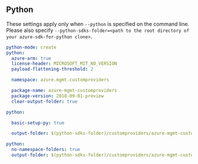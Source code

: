 ## Python

These settings apply only when `--python` is specified on the command line.
Please also specify `--python-sdks-folder=<path to the root directory of your azure-sdk-for-python clone>`.

```yaml $(python)
python-mode: create
python:
  azure-arm: true
  license-header: MICROSOFT_MIT_NO_VERSION
  payload-flattening-threshold: 2

  namespace: azure.mgmt.customproviders

  package-name: azure-mgmt-customproviders
  package-version: 2018-09-01-preview
  clear-output-folder: true
```

```yaml $(python) && $(python-mode) == 'create'
python:

  basic-setup-py: true

  output-folder: $(python-sdks-folder)/customproviders/azure-mgmt-customproviders
```
``` yaml $(python) && $(python-mode) == 'update'
python:
  no-namespace-folders: true
  output-folder: $(python-sdks-folder)/customproviders/azure-mgmt-customproviders/azure/mgmt/customproviders
```
